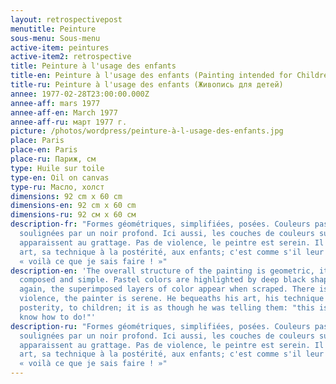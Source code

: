 ```yaml
---
layout: retrospectivepost
menutitle: Peinture
sous-menu: Sous-menu
active-item: peintures
active-item2: retrospective
title: Peinture à l'usage des enfants
title-en: Peinture à l'usage des enfants (Painting intended for Children)
title-ru: Peinture à l'usage des enfants (Живопись для детей)
annee: 1977-02-28T23:00:00.000Z
annee-aff: mars 1977
annee-aff-en: March 1977
annee-aff-ru: март 1977 г.
picture: /photos/wordpress/peinture-à-l-usage-des-enfants.jpg
place: Paris
place-en: Paris
place-ru: Париж, см
type: Huile sur toile
type-en: Oil on canvas
type-ru: Масло, холст
dimensions: 92 cm x 60 cm
dimensions-en: 92 cm x 60 cm
dimensions-ru: 92 см x 60 см
description-fr: "Formes géométriques, simplifiées, posées. Couleurs pastel
  soulignées par un noir profond. Ici aussi, les couches de couleurs superposées
  apparaissent au grattage. Pas de violence, le peintre est serein. Il lègue son
  art, sa technique à la postérité, aux enfants; c'est comme s'il leur disait :
  « voilà ce que je sais faire ! »"
description-en: 'The overall structure of the painting is geometric, it is
  composed and simple. Pastel colors are highlighted by deep black shapes. Here
  again, the superimposed layers of color appear when scraped. There is no
  violence, the painter is serene. He bequeaths his art, his technique to
  posterity, to children; it is as though he was telling them: "this is what I
  know how to do!"'
description-ru: "Formes géométriques, simplifiées, posées. Couleurs pastel
  soulignées par un noir profond. Ici aussi, les couches de couleurs superposées
  apparaissent au grattage. Pas de violence, le peintre est serein. Il lègue son
  art, sa technique à la postérité, aux enfants; c'est comme s'il leur disait :
  « voilà ce que je sais faire ! »"
---
```

